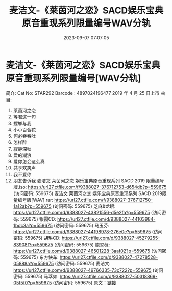 ﻿---
title: 麦洁文-《莱茵河之恋》SACD娱乐宝典原音重现系列限量编号WAV分轨
date: 2023-09-07 07:07:05
categories: WAV车载音乐、镜像
tags: 华语中文
---
# 麦洁文-《莱茵河之恋》SACD娱乐宝典原音重现系列限量编号[WAV分轨]

简介:
Cat No: STAR292
Barcode : 4897024196477
2019 年 4 月 25 日上市
曲目:
01. 莱茵河之恋
02. 等君这一句
03. 螳螂与我
04. 小小百合花
05. 何必吞吞吐
06. 怎样醉
07. 寂静深秋
08. 爱的潮浪
09. 爱你怎会这么真
10. 共享欢笑声
11. 我不爱你
12. 朋友告诉我
麦洁文 莱茵河之恋 娱乐宝典原音重现系列 SACD 2019 限量编号版.iso: https://url27.ctfile.com/f/9388027-376712753-d654db?p=559675
(访问密码: 559675)
麦洁文 莱茵河之恋 娱乐宝典原音重现系列 SACD 2019限量编号版[WAV].rar: https://url27.ctfile.com/f/9388027-376712750-1a12ab?p=559675
(访问密码: 559675)
芝麻&龙眼: https://url27.ctfile.com/d/9388027-43821556-d5e2fa?p=559675
(访问密码: 559675)
银霞CD: https://url27.ctfile.com/d/9388027-44103984-1bdc3a?p=559675
(访问密码: 559675)
马玉芬: https://url27.ctfile.com/d/9388027-44198978-276e0e?p=559675
(访问密码: 559675)
胡琳CD: https://url27.ctfile.com/d/9388027-45279255-83908f?p=559675
(访问密码: 559675)
鲍翠薇: https://url27.ctfile.com/d/9388027-46501228-3aaf02?p=559675
(访问密码: 559675)
东方快车: https://url27.ctfile.com/d/9388027-47278528-05888a?p=559675
(访问密码: 559675)
麦洁文: https://url27.ctfile.com/d/9388027-49766335-73c722?p=559675
(访问密码: 559675)
马萃如: https://url27.ctfile.com/d/9388027-50318869-05f5f0?p=559675
(访问密码: 559675)
原文：[链接](https://blog.sina.com.cn/s/blog_1647c7e76010313d9.html)